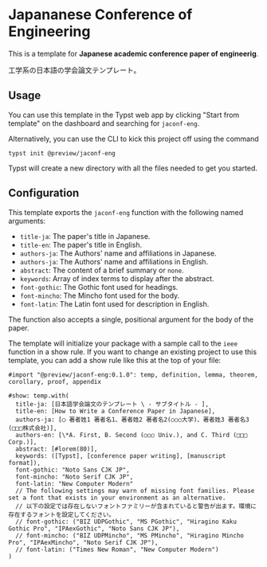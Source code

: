 # Japananese Conference of Engineering

This is a template for **Japanese academic conference paper of engineerig**.

工学系の日本語の学会論文テンプレート。

## Usage

You can use this template in the Typst web app by clicking "Start from template"
on the dashboard and searching for `jaconf-eng`.

Alternatively, you can use the CLI to kick this project off using the command

```
typst init @preview/jaconf-eng
```

Typst will create a new directory with all the files needed to get you started.

## Configuration

This template exports the `jaconf-eng` function with the following named arguments:

- `title-ja`: The paper's title in Japanese.
- `title-en`: The paper's title in English.
- `authors-ja`: The Authors' name and affiliations in Japanese.
- `authors-ja`: The Authors' name and affiliations in English.
- `abstract`: The content of a brief summary or `none`.
- `keywords`: Array of index terms to display after the abstract.
- `font-gothic`: The Gothic font used for headings.
- `font-mincho`: The Mincho font used for the body.
- `font-latin`: The Latin font used for description in English.

The function also accepts a single, positional argument for the body of the
paper.

The template will initialize your package with a sample call to the `ieee`
function in a show rule. If you want to change an existing project to use this
template, you can add a show rule like this at the top of your file:

```typ
#import "@preview/jaconf-eng:0.1.0": temp, definition, lemma, theorem, corollary, proof, appendix

#show: temp.with(
  title-ja: [日本語学会論文のテンプレート \ - サブタイトル - ],
  title-en: [How to Write a Conference Paper in Japanese],
  authors-ja: [◯ 著者姓1 著者名1、著者姓2 著者名2(○○○大学)、著者姓3 著者名3 (□□□株式会社)],
  authors-en: [\*A. First, B. Second (○○○ Univ.), and C. Third (□□□ Corp.)],
  abstract: [#lorem(80)],
  keywords: ([Typst], [conference paper writing], [manuscript format]),
  font-gothic: "Noto Sans CJK JP",
  font-mincho: "Noto Serif CJK JP",
  font-latin: "New Computer Modern"
  // The following settings may warn of missing font families. Please set a font that exists in your environment as an alternative.
  // 以下の設定では存在しないフォントファミリーが含まれていると警告が出ます。環境に存在するフォントを設定してください。
  // font-gothic: ("BIZ UDPGothic", "MS PGothic", "Hiragino Kaku Gothic Pro", "IPAexGothic", "Noto Sans CJK JP"),
  // font-mincho: ("BIZ UDPMincho", "MS PMincho", "Hiragino Mincho Pro", "IPAexMincho", "Noto Serif CJK JP"),
  // font-latin: ("Times New Roman", "New Computer Modern")
)
```
